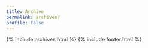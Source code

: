 ```yaml
---
title: Archive
permalink: archives/
profile: false
---
```


{% include archives.html %}
{% include footer.html %}